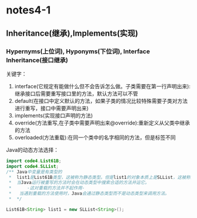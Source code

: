 # notes4-1
## Inheritance(继承),Implements(实现)
### Hypernyms(上位词), Hyponyms(下位词), Interface Inheritance(接口继承)
关键字：
1. interface(它规定有能做什么但不会告诉怎么做。子类需要在第一行声明出来):继承接口后需要重写接口里的方法，默认方法可以不管
2. default(在接口中定义默认的方法，如果子类的情况比较特殊需要子类对方法进行重写，接口中需要声明出来)
3. implements(实现接口声明的方法)
4. override(方法重写,在子类中需要声明出来@override):重新定义从父类中继承的方法
5. overloaded(方法重载):在同一个类中的名字相同的方法，但是标签不同

Java的动态方法选择：
```java
import code4.List61B;
import code4.SLList;
/** Java中变量是有类型的
 *  list1是List61B类型，这被称为静态类型。但是list1的对象本质上是SLList，这被称为动态类型
 *  当Java运行被重写的方法时会在动态类型中搜索合适的方法并运它。
 *      -这对重载的方法并不起作用-
 *   当遇到重载的方法使用时，Java会通过静态类型而不是动态类型来调用方法。
 *  */

List61B<String> list1 = new SLList<String>();



```